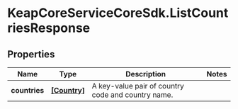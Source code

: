 # KeapCoreServiceCoreSdk.ListCountriesResponse

## Properties

Name | Type | Description | Notes
------------ | ------------- | ------------- | -------------
**countries** | [**[Country]**](Country.md) | A key-value pair of country code and country name. | 


